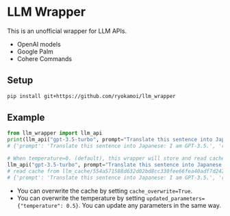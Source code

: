 # LLM Wrapper

This is an unofficial wrapper for LLM APIs.

* OpenAI models
* Google Palm
* Cohere Commands

## Setup

```sh
pip install git+https://github.com/ryokamoi/llm_wrapper
```

## Example

```python
from llm_wrapper import llm_api
print(llm_api("gpt-3.5-turbo", prompt="Translate this sentence into Japanese: I am GPT-3.5."))
# {'prompt': 'Translate this sentence into Japanese: I am GPT-3.5.', 'response': '私はGPT-3.5です。 (Watashi wa GPT-3.5 desu.)'}

# When temperature=0. (default), this wrapper will store and read cached results.
llm_api("gpt-3.5-turbo", prompt="Translate this sentence into Japanese: I am GPT-3.5.")
# read cache from llm_cache/554a571588d632d02bd8cc330fee66fea40adf7d242763b462a7691ee858afd4d3a852caaa02058db5e9810edac0fee5021754c0f4479842d374e915a7cb21c0.json
# {'prompt': 'Translate this sentence into Japanese: I am GPT-3.5.', 'response': '私はGPT-3.5です。 (Watashi wa GPT-3.5 desu.)'}
```

* You can overwrite the cache by setting `cache_overwrite=True`.
* You can overwrite the temperature by setting `updated_parameters={"temperature": 0.5}`. You can update any parameters in the same way.
